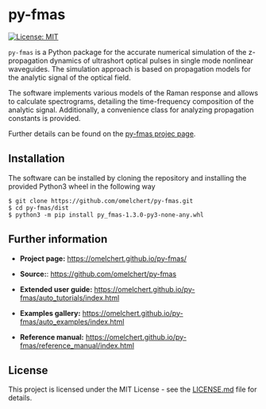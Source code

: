 # py-fmas 

[![License: MIT](https://img.shields.io/badge/License-MIT-green.svg)](https://opensource.org/licenses/MIT)

`py-fmas` is a Python package for the accurate numerical simulation of the
z-propagation dynamics of ultrashort optical pulses in single mode nonlinear
waveguides.  The simulation approach is based on propagation models for the
analytic signal of the optical field.

The software implements various models of the Raman response and allows to
calculate spectrograms, detailing the time-frequency composition of the
analytic signal. Additionally, a convenience class for analyzing propagation
constants is provided.

Further details can be found on the [py-fmas projec page](https://omelchert.github.io/py-fmas/).

## Installation

The software can be installed by cloning the repository and installing the
provided Python3 wheel in the following way

```
$ git clone https://github.com/omelchert/py-fmas.git
$ cd py-fmas/dist 
$ python3 -m pip install py_fmas-1.3.0-py3-none-any.whl
```

## Further information

- **Project page:** <https://omelchert.github.io/py-fmas/>

- **Source:**: <https://github.com/omelchert/py-fmas>

- **Extended user guide:** <https://omelchert.github.io/py-fmas/auto_tutorials/index.html>

- **Examples gallery:** <https://omelchert.github.io/py-fmas/auto_examples/index.html>
  
- **Reference manual:** <https://omelchert.github.io/py-fmas/reference_manual/index.html>

## License 

This project is licensed under the MIT License - see the
[LICENSE.md](LICENSE.md) file for details.

